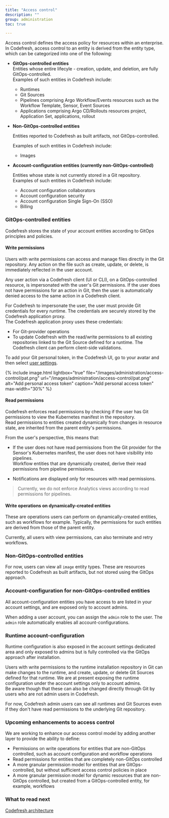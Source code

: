 ```yaml
---
title: "Access control"
description: ""
group: administration
toc: true

---
```

Access control defines the access policy for resources within an enterprise.   
In Codefresh, access control to an entity is derived from the entity type, which can be categorized into one of the following:

* **GitOps-controlled entities**  
  Entities whose entire lifecyle - creation, update, and deletion, are fully GitOps-controlled.  
  Examples of such entities in Codefresh include:
  * Runtimes
  * Git Sources
  * Pipelines comprising Argo Workflow/Events resources such as the Workflow Template, Sensor, Event Sources
  * Applications comprising Argo CD/Rollouts resources project, Application Set, applications, rollout

* **Non-GitOps-controlled entities**  

  Entities reported to Codefresh as built artifacts, not GitOps-controlled.
    
  Examples of such entities in Codefresh include:
  * Images

* **Account-configuration entities (currently non-GitOps-controlled)**  

  Entities whose state is not currently stored in a Git repository.  
  Examples of such entities in Codefresh include:

  * Account configuration collaborators
  * Account configuration security
  * Account configuration Single Sign-On (SSO)
  * Billing


### GitOps-controlled entities
Codefresh stores the state of your account entities according to GitOps principles and policies. 

#### Write permissions
Users with write permissions can access and manage files directly in the Git repository. Any action on the file such as create, update, or delete, is immediately reflected in the user account.  

Any user action via a Codefresh client (UI or CLI), on a GitOps-controlled resource, is impersonated with the user's Git permissions. If the user does not have permissions for an action in Git, then the user is automatically denied access to the same action in a Codefresh client.  

For Codefresh to impersonate the user, the user must provide Git credentials for every runtime. The credentials are securely stored by the Codefresh application proxy.  
The Codefresh application proxy uses these credentials:
* For Git-provider operations
* To update Codefresh with the read/write permissions to all existing repositories linked to the Git Source defined for a runtime. The Codefresh client can perform client-side validations.

To add your Git personal token, in the Codefresh UI, go to your avatar and then select [user settings](https://g.codefresh.io/2.0/user-settings).

{% include
image.html
lightbox="true"
file="/images/administration/access-control/pat.png"
url="/images/administration/access-control/pat.png"
alt="Add personal access token"
caption="Add personal access token"
max-width="30%"
%}

#### Read permissions
Codefresh enforces read permissions by checking if the user has Git permissions to view the Kubernetes manifest in the repository.  
Read permissions to entities created dynamically from changes in resource state, are inherited from the parent entity's permissions.

From the user's perspective, this means that:

* If the user does not have read permissions from the Git provider for the Sensor's Kubernetes manifest, the user does not have visibility into pipelines.  
  Workflow entities that are dynamically created, derive their read permissions from pipeline permissions. 

* Notifications are displayed only for resources with read permissions.


> Currently, we do not enforce Analytics views according to read permissions for pipelines. 

#### Write operations on dynamically-created entities
These are operations users can perform on dynamically-created entities, such as workflows for example. Typically, the permissions for such entities are derived from those of the parent entity.  

Currently, all users with view permissions, can also terminate and retry workflows. 


### Non-GitOps-controlled entities
For now, users can view all `image` entity types. These are resources reported to Codefresh as built artifacts, but not stored using the GitOps approach.

### Account-configuration for non-GitOps-controlled entities
All account-configuration entities you have access to are listed in your account settings, and are exposed only to account admins.  

When adding a user account, you can assign the `admin` role to the user. The `admin` role automatically enables all account-configurations.

### Runtime account-configuration 
Runtime configuration is also exposed in the account settings dedicated area and only exposed to admins but is fully controlled via the GitOps approach after installation. <br>

Users with write permissions to the runtime installation repository in Git can make changes to the runtime, and create, update, or delete Git Sources defined for that runtime.
We are at present exposing the runtime configuration under the account settings only to account admins.   
Be aware though that these can also be changed directly through Git by users who are not admin users in Codefresh. <br>

For now, Codefresh admin users can see all runtimes and Git Sources even if they don't have read permissions to the underlying Git repository.


### Upcoming enhancements to access control
We are working to enhance our access control model by adding another layer to provide the ability to define:
* Permissions on write operations for entities that are non-GitOps controlled, such as account configuration and workflow operations
* Read permissions for entities that are completely non-GitOps controlled
* A more granular permission model for entities that are GitOps-controlled, but without sufficient access control policies in place
* A more granular permission model for dynamic resources that are non-GitOps controlled, but created from a GitOps-controlled entity, for example, workflows

### What to read next
[Codefresh architecture]({{site.baseurl}}/_docs/getting-started/architecture/)
